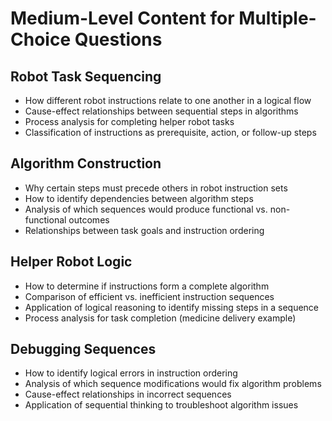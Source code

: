 # Medium-Level Content for Multiple-Choice Questions

## Robot Task Sequencing
- How different robot instructions relate to one another in a logical flow
- Cause-effect relationships between sequential steps in algorithms
- Process analysis for completing helper robot tasks
- Classification of instructions as prerequisite, action, or follow-up steps

## Algorithm Construction
- Why certain steps must precede others in robot instruction sets
- How to identify dependencies between algorithm steps
- Analysis of which sequences would produce functional vs. non-functional outcomes
- Relationships between task goals and instruction ordering

## Helper Robot Logic
- How to determine if instructions form a complete algorithm
- Comparison of efficient vs. inefficient instruction sequences
- Application of logical reasoning to identify missing steps in a sequence
- Process analysis for task completion (medicine delivery example)

## Debugging Sequences
- How to identify logical errors in instruction ordering
- Analysis of which sequence modifications would fix algorithm problems
- Cause-effect relationships in incorrect sequences
- Application of sequential thinking to troubleshoot algorithm issues